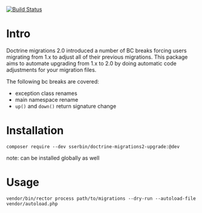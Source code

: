 [![Build Status](https://travis-ci.com/sserbin/doctrine-migrations2-upgrade.svg?branch=master)](https://travis-ci.com/sserbin/doctrine-migrations2-upgrade)

# Intro
Doctrine migrations 2.0 introduced a number of BC breaks forcing users migrating from 1.x to adjust all of their previous migrations.
This package aims to automate upgrading from 1.x to 2.0 by doing automatic code adjustments for your migration files.

The following bc breaks are covered:
- exception class renames
- main namespace rename
- `up()` and `down()` return signature change

# Installation
```
composer require --dev sserbin/doctrine-migrations2-upgrade:@dev
```
note: can be installed globally as well

# Usage
```
vendor/bin/rector process path/to/migrations --dry-run --autoload-file vendor/autoload.php
```
